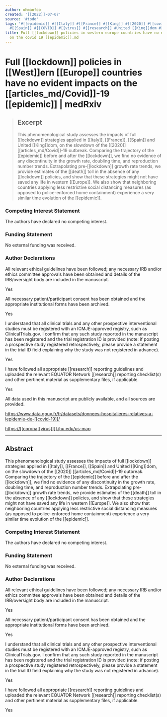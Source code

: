 ```yaml
---
author: ohmanfoo
created: '[[2022]]-07-07'
source: '#todo'
tags: '#[[epidemic]] #[[Italy]] #[[France]] #[[King]] #[[2020]] #[[covid-19]] #[[death]] #[[Europe]] #[[lockdown]] #[[corona[[virus]]]]
  #[[Spain]] #[[COVID]] #[[virus]] #[[research]] #United [[King]]dom #[[West]] #[[West]]ern '
title: Full [[lockdown]] policies in western europe countries have no evident impacts
  on the covid 19 [[epidemic]].md
---
```


# Full [[lockdown]] policies in [[West]]ern [[Europe]] countries have no evident impacts on the [[articles_md/Covid]]-19 [[epidemic]] | medRxiv

> ## Excerpt
> This phenomenological study assesses the impacts of full [[lockdown]] strategies applied in [[Italy]], [[France]], [[Spain]] and United [[King]]dom, on the slowdown of the [[2020]] [[articles_md/Covid]]-19 outbreak. Comparing the trajectory of the [[epidemic]] before and after the [[lockdown]], we find no evidence of any discontinuity in the growth rate, doubling time, and reproduction number trends. Extrapolating pre-[[lockdown]] growth rate trends, we provide estimates of the [[death]] toll in the absence of any [[lockdown]] policies, and show that these strategies might not have saved any life in western [[Europe]]. We also show that neighboring countries applying less restrictive social distancing measures (as opposed to police-enforced home containment) experience a very similar time evolution of the [[epidemic]].

### Competing Interest Statement

The authors have declared no competing interest.

### Funding Statement

No external funding was received.

### Author Declarations

All relevant ethical guidelines have been followed; any necessary IRB and/or ethics committee approvals have been obtained and details of the IRB/oversight body are included in the manuscript.

Yes

All necessary patient/participant consent has been obtained and the appropriate institutional forms have been archived.

Yes

I understand that all clinical trials and any other prospective interventional studies must be registered with an ICMJE-approved registry, such as ClinicalTrials.gov. I confirm that any such study reported in the manuscript has been registered and the trial registration ID is provided (note: if posting a prospective study registered retrospectively, please provide a statement in the trial ID field explaining why the study was not registered in advance).

Yes

I have followed all appropriate [[research]] reporting guidelines and uploaded the relevant EQUATOR Network [[research]] reporting checklist(s) and other pertinent material as supplementary files, if applicable.

Yes

All data used in this manuscript are publicly available, and all sources are provided.

<https://www.data.gouv.fr/fr/datasets/donnees-hospitalieres-relatives-a-lepidemie-de-[[covid-19]]/> 

<https://[[corona[[virus]]]].jhu.edu/us-map>

---
## Abstract

This phenomenological study assesses the impacts of full [[lockdown]] strategies applied in [[Italy]], [[France]], [[Spain]] and United [[King]]dom, on the slowdown of the [[2020]] [[articles_md/Covid]]-19 outbreak. Comparing the trajectory of the [[epidemic]] before and after the [[lockdown]], we find no evidence of any discontinuity in the growth rate, doubling time, and reproduction number trends. Extrapolating pre-[[lockdown]] growth rate trends, we provide estimates of the [[death]] toll in the absence of any [[lockdown]] policies, and show that these strategies might not have saved any life in western [[Europe]]. We also show that neighboring countries applying less restrictive social distancing measures (as opposed to police-enforced home containment) experience a very similar time evolution of the [[epidemic]].

### Competing Interest Statement

The authors have declared no competing interest.

### Funding Statement

No external funding was received.

### Author Declarations

All relevant ethical guidelines have been followed; any necessary IRB and/or ethics committee approvals have been obtained and details of the IRB/oversight body are included in the manuscript.

Yes

All necessary patient/participant consent has been obtained and the appropriate institutional forms have been archived.

Yes

I understand that all clinical trials and any other prospective interventional studies must be registered with an ICMJE-approved registry, such as ClinicalTrials.gov. I confirm that any such study reported in the manuscript has been registered and the trial registration ID is provided (note: if posting a prospective study registered retrospectively, please provide a statement in the trial ID field explaining why the study was not registered in advance).

Yes

I have followed all appropriate [[research]] reporting guidelines and uploaded the relevant EQUATOR Network [[research]] reporting checklist(s) and other pertinent material as supplementary files, if applicable.

Yes